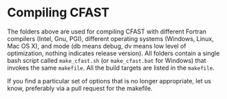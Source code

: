 # Compiling CFAST

The folders above are used for compiling CFAST with different Fortran compilers (Intel, Gnu, PGI), different operating systems (Windows, Linux, Mac OS X), and mode (db means debug, dv means low level of optimization, nothing indicates release version). All folders contain a single bash script called `make_cfast.sh` (or `make_cfast.bat` for Windows) that invokes the same `makefile`. All the build targets are listed in the `makefile`. 

If you find a particular set of options that is no longer appropriate, let us know, preferably via a pull request for the makefile.
